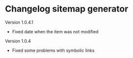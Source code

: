 Changelog sitemap generator
===========================

Version 1.0.4.1
- Fixed date when the item was not modified

Version 1.0.4
- Fixed some problems with symbolic links
